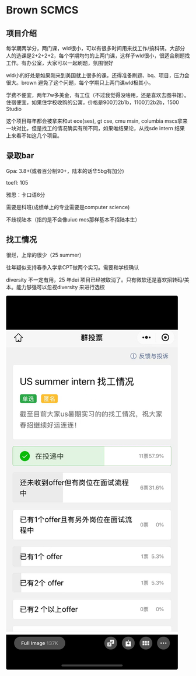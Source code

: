 # Brown SCMCS



## 项目介绍

每学期两学分，两门课，wld很小，可以有很多时间用来找工作/搞科研。大部分人的选课是2+2+2+2，每个学期均匀的上两门课，这样子wld很小，很适合刷题找工作。有办公室，大家可以一起刷题，氛围很好

wld小的好处是如果刚来到美国就上很多的课，还得准备刷题、bq、项目，压力会很大。brown 避免了这个问题，每个学期只上两门课wld极其小。

学费不便宜，两年7w多美金，有工位（不过我觉得没啥用，还是喜欢去图书馆）。住宿便宜，如果住学校收购的公寓，价格是900刀2b1b，1100刀2b2b，1500 Studio

这个项目每年都会被拿来和ut ece(ses), gt cse, cmu msin, columbia mscs拿来一块对比，但是找工的情况确实有所不同，如果唯结果论，从找sde intern 结果上来看不如这几个项目。



## 录取bar

Gpa: 3.8+(或者百分制90+，陆本的话华5bg有加分)

toefl: 105

雅思：卡口语8分

需要是科班(成绩单上的专业需要是computer science)

不歧视陆本（指的是不会像uiuc mcs那样基本不招陆本生）



## 找工情况

很烂，上岸的很少（25 summer）

往年疑似支持春季入学拿CPT做两个实习。需要和学校确认

diversity 不一定有用，25 年dei 项目已经被取消了。只有微软还是喜欢招转码/美本。能力够强可以忽视diversity 来进行选校

![](/img/browncarrer.jpeg)